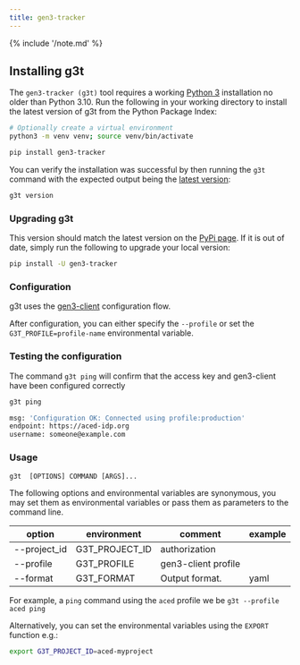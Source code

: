 ```yaml
---
title: gen3-tracker
---
```


{% include '/note.md' %}

## Installing g3t

The `gen3-tracker (g3t)` tool requires a working [Python 3](https://www.python.org/downloads/) installation no older than Python 3.10. Run the following in your working directory to install the latest version of g3t from the Python Package Index:

```sh
# Optionally create a virtual environment
python3 -m venv venv; source venv/bin/activate

pip install gen3-tracker
```

You can verify the installation was successful by then running the `g3t` command with the expected output being the [latest version](https://pypi.org/project/gen3-tracker/#history):

```sh
g3t version
```

### Upgrading g3t

This version should match the latest version on the [PyPi page](https://pypi.org/project/gen3-tracker/). If it is out of date, simply run the following to upgrade your local version:

```sh
pip install -U gen3-tracker
```

### Configuration

g3t uses the [gen3-client](https://gen3.org/resources/user/gen3-client/#2-configure-a-profile-with-credentials) configuration flow.

After configuration, you can either specify the `--profile` or set the `G3T_PROFILE=profile-name` environmental variable.

### Testing the configuration

The command `g3t ping` will confirm that the access key and gen3-client have been configured correctly

```sh
g3t ping

msg: 'Configuration OK: Connected using profile:production'
endpoint: https://aced-idp.org
username: someone@example.com
```

### Usage

`g3t  [OPTIONS] COMMAND [ARGS]...`

The following options and environmental variables are synonymous, you may set them as environmental variables or pass them as parameters to the command line.

| option       | environment    | comment             | example |
| ------------ | -------------- | ------------------- | ------- |
| --project_id | G3T_PROJECT_ID | authorization       |         |
| --profile    | G3T_PROFILE    | gen3-client profile |         |
| --format     | G3T_FORMAT     | Output format.      | yaml    |

For example, a `ping` command using the `aced` profile we be `g3t --profile aced ping`

Alternatively, you can set the environmental variables using the `EXPORT` function e.g.:

```sh
export G3T_PROJECT_ID=aced-myproject
```
